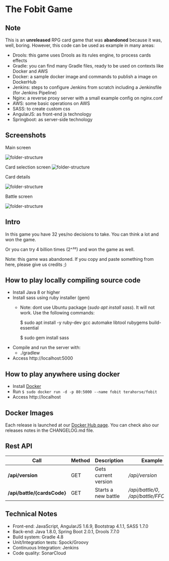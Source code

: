 # The Fobit Game

## Note
This is an **unreleased** RPG card game that was **abandoned** because it was, well, boring.
However, this code can be used as example in many areas:

* Drools: this game uses Drools as its rules engine, to process cards effects
* Gradle: you can find many Gradle files, ready to be used on contexts like Docker and AWS
* Docker: a sample docker image and commands to publish a image on DockerHub
* Jenkins: steps to configure Jenkins from scratch including a Jenkinsfile (for Jenkins Pipeline)
* Nginx: a reverse proxy server with a small example config on nginx.conf
* AWS: some basic operations on AWS
* SASS: to create custom css
* AngularJS: as front-end js technology
* Springboot: as server-side technology

## Screenshots
Main screen

![folder-structure](prints/1.png)

Card selection screen
![folder-structure](prints/2.png)

Card details

![folder-structure](prints/3.png)

Battle screen

![folder-structure](prints/4.png)

## Intro
In this game you have 32 yes/no decisions to take. You can think a lot and won the game.

Or you can try 4 billion times (2^³²) and won the game as well.

Note: this game was abandoned. If you copy and paste something from here, please give us credits ;)

## How to play locally compiling source code
* Install Java 8 or higher
* Install sass using ruby installer (gem)
    * Note: dont use Ubuntu package (*sudo apt install sass*). It will not work. Use the following commands:
     
        $ sudo apt install -y ruby-dev gcc automake libtool rubygems build-essential
        
        $ sudo gem install sass
* Compile and run the server with:
    * ./gradlew
* Access http://localhost:5000



## How to play anywhere using docker
* Install [Docker](https://docs.docker.com/install)
* Run `$ sudo docker run -d -p 80:5000 --name fobit terahorse/fobit`
* Access http://localhost

## Docker Images

Each release is launched at our [Docker Hub page](https://hub.docker.com/r/terahorse/fobit/tags/).
You can check also our releases notes in the CHANGELOG.md file.

## Rest API
| Call | Method | Description | Example |
| --- | --- | --- | --- |
| **/api/version** | GET | Gets current version | */api/version* |
| **/api/battle/{cardsCode}** | GET | Starts a new battle | */api/battle/0*, */api/battle/FFCCDD* |

## Technical Notes
* Front-end: JavaScript, AngularJS 1.6.9, Bootstrap 4.1.1, SASS 1.7.0
* Back-end: Java 1.8.0, Spring Boot 2.0.1, Drools 7.7.0
* Build system: Gradle 4.8
* Unit/Integration tests: Spock/Groovy
* Continuous Integration: Jenkins
* Code quality: SonarCloud
